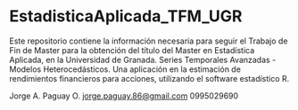 # EstadisticaAplicada_TFM_UGR
Este repositorio contiene la información necesaria para seguir el Trabajo de Fin de Master para la obtención del título del Master en Estadística Aplicada, en la Universidad de Granada. Series Temporales Avanzadas - Modelos Heterocedásticos. Una aplicación en la estimación de rendimientos financieros para acciones, utilizando el software estadístico R.

Jorge A. Paguay O.
jorge.paguay.86@gmail.com
0995029690
